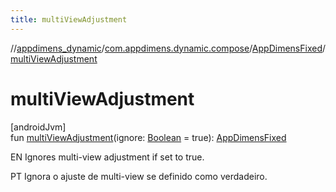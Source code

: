 ```yaml
---
title: multiViewAdjustment
---
```

//[appdimens_dynamic](../../../index.html)/[com.appdimens.dynamic.compose](../index.html)/[AppDimensFixed](index.html)/[multiViewAdjustment](multi-view-adjustment.html)



# multiViewAdjustment



[androidJvm]\
fun [multiViewAdjustment](multi-view-adjustment.html)(ignore: [Boolean](https://kotlinlang.org/api/core/kotlin-stdlib/kotlin/-boolean/index.html) = true): [AppDimensFixed](index.html)



EN Ignores multi-view adjustment if set to true.



PT Ignora o ajuste de multi-view se definido como verdadeiro.



